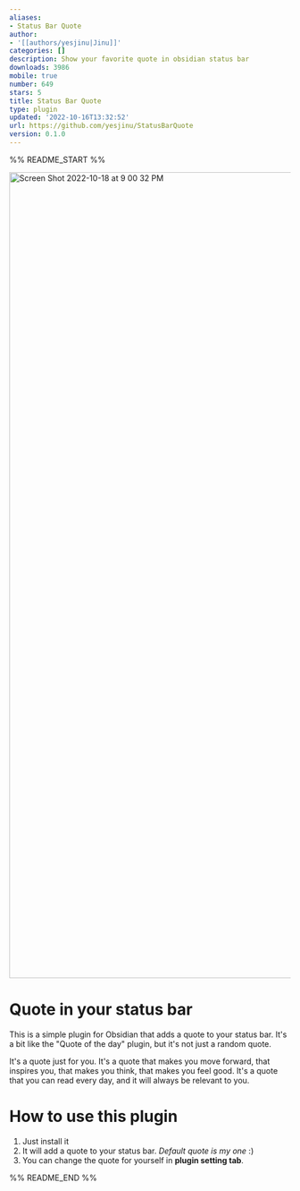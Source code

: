 ```yaml
---
aliases:
- Status Bar Quote
author:
- '[[authors/yesjinu|Jinu]]'
categories: []
description: Show your favorite quote in obsidian status bar
downloads: 3986
mobile: true
number: 649
stars: 5
title: Status Bar Quote
type: plugin
updated: '2022-10-16T13:32:52'
url: https://github.com/yesjinu/StatusBarQuote
version: 0.1.0
---
```


%% README_START %%

<img width="1440" alt="Screen Shot 2022-10-18 at 9 00 32 PM" src="https://user-images.githubusercontent.com/45530894/196423905-933ec467-024f-4683-99df-551f351c4b87.png">


# Quote in your status bar

This is a simple plugin for Obsidian that adds a quote to your status bar. It's a bit like the "Quote of the day" plugin, but it's not just a random quote. 

It's a quote just for you. It's a quote that makes you move forward, that inspires you, that makes you think, that makes you feel good. It's a quote that you can read every day, and it will always be relevant to you.

# How to use this plugin

1. Just install it
2. It will add a quote to your status bar. _Default quote is my one_ :)
3. You can change the quote for yourself in **plugin setting tab**.


%% README_END %%